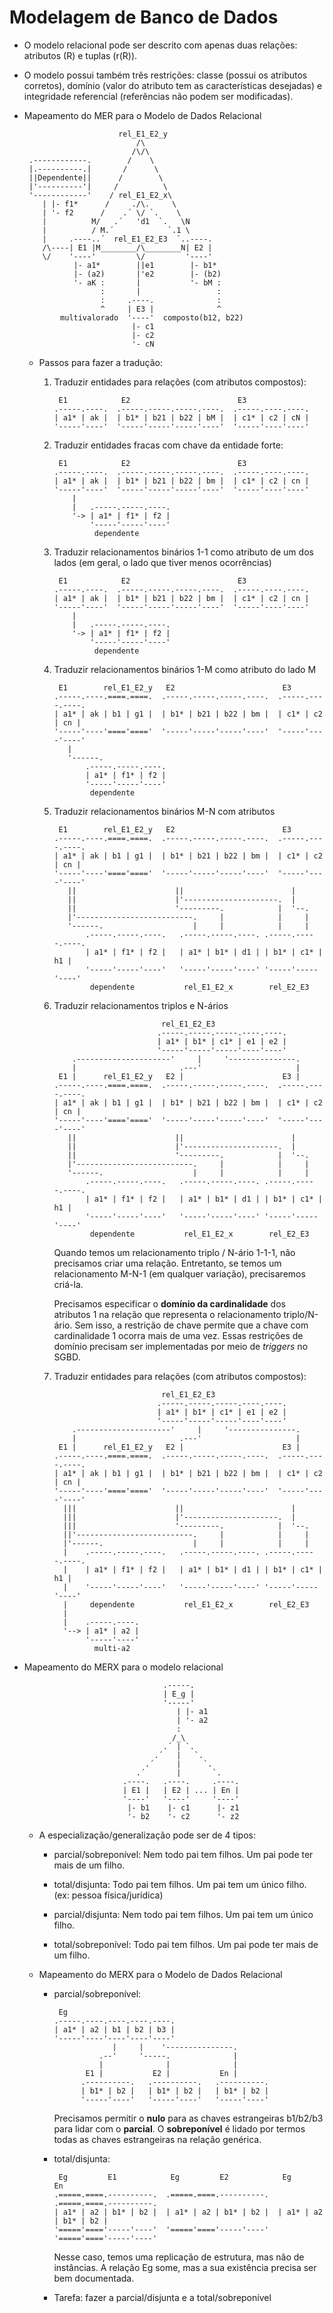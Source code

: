 Modelagem de Banco de Dados
============================

- O modelo relacional pode ser descrito com apenas duas relações: atributos
  (R) e tuplas (r(R)).
- O modelo possui também três restrições: classe (possui os atributos
  corretos), domínio (valor do atributo tem as características desejadas)
  e integridade referencial (referências não podem ser modificadas).

- Mapeamento do MER para o Modelo de Dados Relacional
  ```
                       rel_E1_E2_y
                           /\
                          /\/\
   .------------.        /    \
   |.----------.|       /      \
   ||Dependente||      /        \
   |'----------'|     /          \
   '------------'    / rel_E1_E2_x\
      | |- f1*      /     ./\.     \
      | '- f2      /    .´ \/ `.    \
      |          M/   .´   'd1  `.   \N
      |          / M.´            `.1 \
      |     .----..´  rel_E1_E2_E3  `..----.
      /\----| E1 |M________/\________N| E2 |
      \/    '----'         \/         '----'
             |- a1*        ||e1        |- b1*
             |- (a2)       |'e2        |- (b2)
             '- aK :       |           '- bM :
                   :       |                 :
                   :     .----.              :
                   ^     | E3 |              ^
          multivalorado  '----'  composto(b12, b22)
                          |- c1
                          |- c2
                          '- cN
  ```

  - Passos para fazer a tradução:

    1. Traduzir entidades para relações (com atributos compostos):
       ```
        E1            E2                        E3          
       .-----.----.  .-----.-----.-----.----.  .-----.----.----.
       | a1* | ak |  | b1* | b21 | b22 | bM |  | c1* | c2 | cN |
       '-----'----'  '-----'-----'-----'----'  '-----'----'----'
       ```

    2. Traduzir entidades fracas com chave da entidade forte:
       ```
        E1            E2                        E3          
       .-----.----.  .-----.-----.-----.----.  .-----.----.----.
       | a1* | ak |  | b1* | b21 | b22 | bm |  | c1* | c2 | cn |
       '-----'----'  '-----'-----'-----'----'  '-----'----'----'
           |
           |   .-----.-----.----.
           '-> | a1* | f1* | f2 |
               '-----'-----'----'
                dependente
       ```

    3. Traduzir relacionamentos binários 1-1 como atributo de um dos lados (em
       geral, o lado que tiver menos ocorrências)
       ```
        E1            E2                        E3          
       .-----.----.  .-----.-----.-----.----.  .-----.----.----.
       | a1* | ak |  | b1* | b21 | b22 | bm |  | c1* | c2 | cn |
       '-----'----'  '-----'-----'-----'----'  '-----'----'----'
           |
           |   .-----.-----.----.
           '-> | a1* | f1* | f2 |
               '-----'-----'----'
                dependente
       ```

    4. Traduzir relacionamentos binários 1-M como atributo do lado M
       ```
        E1        rel_E1_E2_y   E2                        E3          
       .-----.----.====.====.  .-----.-----.-----.----.  .-----.----.----.
       | a1* | ak | b1 | g1 |  | b1* | b21 | b22 | bm |  | c1* | c2 | cn |
       '-----'----'===='===='  '-----'-----'-----'----'  '-----'----'----'
          |
          '------.
              .-----.-----.----.
              | a1* | f1* | f2 |
              '-----'-----'----'
               dependente
       ```

    5. Traduzir relacionamentos binários M-N com atributos
       ```
        E1        rel_E1_E2_y   E2                        E3          
       .-----.----.====.====.  .-----.-----.-----.----.  .-----.----.----.
       | a1* | ak | b1 | g1 |  | b1* | b21 | b22 | bm |  | c1* | c2 | cn |
       '-----'----'===='===='  '-----'-----'-----'----'  '-----'----'----'
          ||                      ||                        |
          ||                      |'---------------------.  |
          ||                      '---------.            |  '--.
          |'--------------------------.     |            |     |
          '------.                    |     |            |     |
              .-----.-----.----.   .-----.-----.----. .-----.-----.----.
              | a1* | f1* | f2 |   | a1* | b1* | d1 | | b1* | c1* | h1 |
              '-----'-----'----'   '-----'-----'----' '-----'-----'----'
               dependente           rel_E1_E2_x        rel_E2_E3
       ```

    6. Traduzir relacionamentos triplos e N-ários
       ```
                               rel_E1_E2_E3
                              .-----.-----.-----.----.----.
                              | a1* | b1* | c1* | e1 | e2 |
                              '-----'-----'-----'----'----'
           .---------------------'     |     '---------------.
           |                       .---'                     |
        E1 |      rel_E1_E2_y   E2 |                      E3 |
       .-----.----.====.====.  .-----.-----.-----.----.  .-----.----.----.
       | a1* | ak | b1 | g1 |  | b1* | b21 | b22 | bm |  | c1* | c2 | cn |
       '-----'----'===='===='  '-----'-----'-----'----'  '-----'----'----'
          ||                      ||                        |
          ||                      |'---------------------.  |
          ||                      '---------.            |  '--.
          |'--------------------------.     |            |     |
          '------.                    |     |            |     |
              .-----.-----.----.   .-----.-----.----. .-----.-----.----.
              | a1* | f1* | f2 |   | a1* | b1* | d1 | | b1* | c1* | h1 |
              '-----'-----'----'   '-----'-----'----' '-----'-----'----'
               dependente           rel_E1_E2_x        rel_E2_E3
       ```

       Quando temos um relacionamento triplo / N-ário 1-1-1, não precisamos
       criar uma relação. Entretanto, se temos um relacionamento M-N-1 (em
       qualquer variação), precisaremos criá-la.

       Precisamos especificar o **domínio da cardinalidade** dos atributos 1
       na relação que representa o relacionamento triplo/N-ário. Sem isso, a
       restrição de chave permite que a chave com cardinalidade 1 ocorra mais
       de uma vez. Essas restrições de domínio precisam ser implementadas por
       meio de *triggers* no SGBD.

    7. Traduzir entidades para relações (com atributos compostos):
       ```
                               rel_E1_E2_E3
                              .-----.-----.-----.----.----.
                              | a1* | b1* | c1* | e1 | e2 |
                              '-----'-----'-----'----'----'
           .---------------------'     |     '---------------.
           |                       .---'                     |
        E1 |      rel_E1_E2_y   E2 |                      E3 |
       .-----.----.====.====.  .-----.-----.-----.----.  .-----.----.----.
       | a1* | ak | b1 | g1 |  | b1* | b21 | b22 | bm |  | c1* | c2 | cn |
       '-----'----'===='===='  '-----'-----'-----'----'  '-----'----'----'
         |||                      ||                        |
         |||                      |'---------------------.  |
         |||                      '---------.            |  '--.
         ||'--------------------------.     |            |     |
         |'------.                    |     |            |     |
         |    .-----.-----.----.   .-----.-----.----. .-----.-----.----.
         |    | a1* | f1* | f2 |   | a1* | b1* | d1 | | b1* | c1* | h1 |
         |    '-----'-----'----'   '-----'-----'----' '-----'-----'----'
         |     dependente           rel_E1_E2_x        rel_E2_E3
         |
         |    .-----.----.
         '--> | a1* | a2 |
              '-----'----'
                multi-a2
       ```

- Mapeamento do MERX para o modelo relacional
  ```
                                 .-----.
                                 | E_g |
                                 '-----'
                                    | |- a1
                                    | '- a2
                                    :
                                   /_\
                                 .´ | `.
                               .´   |   `.
                             .´     |     `.
                           .´       |       `.
                        .----.   .----.     .----.
                        | E1 |   | E2 | ... | En |
                        '----'   '----'     '----'
                         |- b1    |- c1      |- z1
                         '- b2    '- c2      '- z2
  ```

  - A especialização/generalização pode ser de 4 tipos:

    - parcial/sobreponível:
      Nem todo pai tem filhos. Um pai pode ter mais de um filho.

    - total/disjunta:
      Todo pai tem filhos. Um pai tem um único filho.
      (ex: pessoa física/jurídica)

    - parcial/disjunta:
      Nem todo pai tem filhos. Um pai tem um único filho.

    - total/sobreponível:
      Todo pai tem filhos. Um pai pode ter mais de um filho.


  - Mapeamento do MERX para o Modelo de Dados Relacional

    - parcial/sobreponível:
      ```
       Eg
      .-----.----.----.----.----.
      | a1* | a2 | b1 | b2 | b3 |
      '-----'----'----'----'----'
                   |     |    '---------------.
                .--'     '-----.              |
                |              |              |
             E1 |           E2 |           En |
            .----------.   .----------.   .----------.
            | b1* | b2 |   | b1* | b2 |   | b1* | b2 |
            '-----'----'   '-----'----'   '-----'----'
      ```

      Precisamos permitir o **nulo** para as chaves estrangeiras b1/b2/b3
      para lidar com o **parcial**. O **sobreponível** é lidado por termos
      todas as chaves estrangeiras na relação genérica.

    - total/disjunta:
      ```
       Eg         E1            Eg         E2            Eg         En
      .=====.====.----------.  .=====.====.----------.  .=====.====.----------.
      | a1* | a2 | b1* | b2 |  | a1* | a2 | b1* | b2 |  | a1* | a2 | b1* | b2 |
      '====='===='-----'----'  '====='===='-----'----'  '====='===='-----'----'
      ```

      Nesse caso, temos uma replicação de estrutura, mas não de instâncias.
      A relação Eg some, mas a sua existência precisa ser bem documentada.

    - Tarefa: fazer a parcial/disjunta e a total/sobreponível
